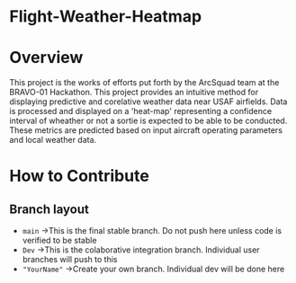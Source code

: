 # Flight-Weather-Heatmap
# Overview
This project is the works of efforts put forth by the ArcSquad team at the BRAVO-01 Hackathon. This project provides an intuitive method for displaying predictive and corelative weather data near USAF airfields. Data is processed and displayed on a 'heat-map' representing a confidence interval of wheather or not a sortie is expected to be able to be conducted. These metrics are predicted based on input aircraft operating parameters and local weather data. 

# How to Contribute
## Branch layout
- <code>main</code> ->This is the final stable branch. Do not push here unless code is verified to be stable
- <code>Dev</code> ->This is the colaborative integration branch. Individual user branches will push to this
- <code>"YourName"</code> ->Create your own branch. Individual dev will be done here

